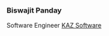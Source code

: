 ### Biswajit Panday

Software Engineer [KAZ Software](http://kaz.com.bd/) <br/>


<!--
**biswajitpanday/biswajitpanday** is a ✨ _special_ ✨ repository because its `README.md` (this file) appears on your GitHub profile.

Here are some ideas to get you started:
- Biswajit Panday 👋
- 🔭 I’m currently working on ...
- 🌱 I’m currently learning ...
- 👯 I’m looking to collaborate on ...
- 🤔 I’m looking for help with ...
- 💬 Ask me about ...
- 📫 How to reach me: ...
- 😄 Pronouns: ...
- ⚡ Fun fact: ...
-->
